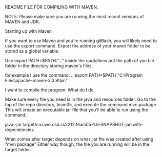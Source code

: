 README FILE FOR COMPILING WITH MAVEN.


NOTE: 
Please make sure you are running the most recent versions of MAVEN and JDK.

Starting up with Maven

If you want to use Maven and you're running gitBash, you will likely need to use the export command. 
Export the address of your maven folder to be stored as a global variable.

 
Use export PATH=$PATH:"..."
inside the quotations put the path of you bin folder in the directory storing maven's files,

for example I use the command.
..
export PATH=$PATH:"C:\Program Files\apache-maven-3.3.9\bin"

I want to compile the program. What do I do.

Make sure every file you need is in the java and resources folder.
Go to the top of the repo directory, team05, and execute the command
mvn package
This will create an executable jar file that you'll be able to run using the command.

java -jar target/ca.uwo.csd.cs2212.team05-1.0-SNAPSHOT-jar-with-dependencies

What comes after target depends on what .jar file was created after using "mvn package"
Either way though, the file you are running will be in the target folder.
